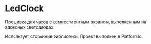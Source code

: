 # LedClock

Прошивка для часов с семисегментным экраном, выполненным на адресных светодиодах.

Использует сторонние библиотеки.
Проект выполнен в PlatformIo.
